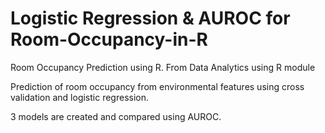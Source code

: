 # Logistic Regression & AUROC for Room-Occupancy-in-R
Room Occupancy Prediction using R. From Data Analytics using R module

Prediction of room occupancy from environmental features using cross validation and logistic regression. 

3 models are created and compared using AUROC. 
